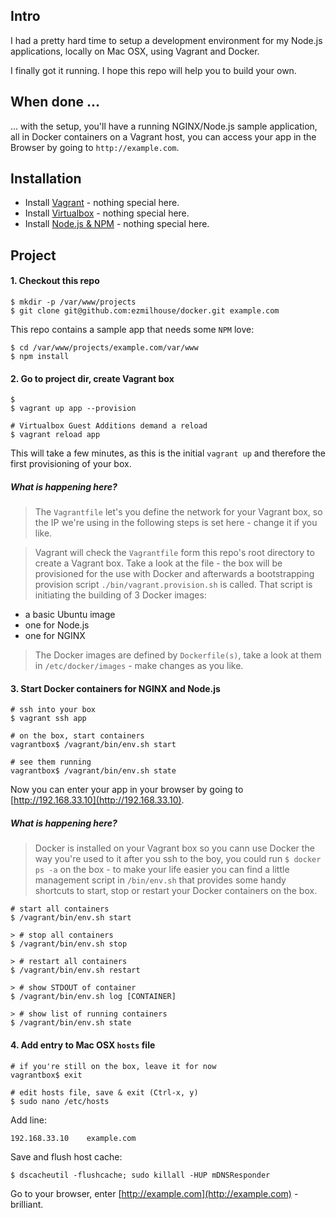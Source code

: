 ## Intro
I had a pretty hard time to setup a development environment for my Node.js applications, locally on Mac OSX, using Vagrant and Docker. 

I finally got it running. I hope this repo will help you to build your own.

## When done ...

... with the setup, you'll have a running NGINX/Node.js sample application, all in Docker containers on a Vagrant host, you can access your app in the Browser by going to `http://example.com`.

## Installation
- Install [Vagrant](https://www.vagrantup.com/downloads.html) - nothing special here.
- Install [Virtualbox](https://www.virtualbox.org/wiki/Downloads) - nothing special here.
- Install [Node.js & NPM](http://nodejs.org/download/) - nothing special here.

## Project

#### 1. Checkout this repo

```
$ mkdir -p /var/www/projects
$ git clone git@github.com:ezmilhouse/docker.git example.com
```

This repo contains a sample app that needs some `NPM` love:

```
$ cd /var/www/projects/example.com/var/www
$ npm install
```

#### 2. Go to project dir, create Vagrant box
```
$ 
$ vagrant up app --provision

# Virtualbox Guest Additions demand a reload
$ vagrant reload app
```

This will take a few minutes, as this is the initial `vagrant up` and therefore the first provisioning of your box.

##### What is happening here?
> The `Vagrantfile` let's you define the network for your Vagrant box, so the IP we're using in the following steps is set here - change it if you like.  

> Vagrant will check the `Vagrantfile` form this repo's root directory to create a Vagrant box. Take a look at the file - the box will be provisioned for the use with Docker and afterwards a bootstrapping provision script `./bin/vagrant.provision.sh` is called. That script is initiating the building of 3 Docker images: 
- a basic Ubuntu image
- one for Node.js
- one for NGINX  

> The Docker images are defined by `Dockerfile(s)`, take a look at them in `/etc/docker/images` - make changes as you like.

#### 3. Start Docker containers for NGINX and Node.js

```
# ssh into your box
$ vagrant ssh app
```

```
# on the box, start containers
vagrantbox$ /vagrant/bin/env.sh start

# see them running
vagrantbox$ /vagrant/bin/env.sh state
```

Now you can enter your app in your browser by going to [http://192.168.33.10](http://192.168.33.10). 

##### What is happening here?
> Docker is installed on your Vagrant box so you cann use Docker the way you're used to it after you ssh to the boy, you could run `$ docker ps -a` on the box - to make your life easier you can find a little management script in `/bin/env.sh` that provides some handy shortcuts to start, stop or restart your Docker containers on the box.
```
# start all containers
$ /vagrant/bin/env.sh start

> # stop all containers
$ /vagrant/bin/env.sh stop 

> # restart all containers
$ /vagrant/bin/env.sh restart 

> # show STDOUT of container
$ /vagrant/bin/env.sh log [CONTAINER]

> # show list of running containers
$ /vagrant/bin/env.sh state 
```

#### 4. Add entry to Mac OSX `hosts` file

```
# if you're still on the box, leave it for now
vagrantbox$ exit

# edit hosts file, save & exit (Ctrl-x, y)
$ sudo nano /etc/hosts
```

Add line:

```
192.168.33.10    example.com
```

Save and flush host cache:
```
$ dscacheutil -flushcache; sudo killall -HUP mDNSResponder
```

Go to your browser, enter [http://example.com](http://example.com) - brilliant.



